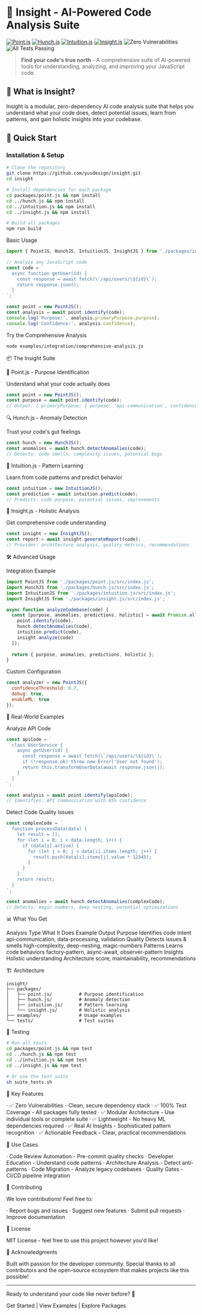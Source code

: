 # 🧠 Insight - AI-Powered Code Analysis Suite

[![Point.js](https://img.shields.io/badge/Point.js-Purpose%20Analysis-blue)](packages/point.js)
[![Hunch.js](https://img.shields.io/badge/Hunch.js-Anomaly%20Detection-orange)](packages/hunch.js)
[![Intuition.js](https://img.shields.io/badge/Intuition.js-Pattern%20Learning-purple)](packages/intuition.js)
[![Insight.js](https://img.shields.io/badge/Insight.js-Holistic%20Analysis-green)](packages/insight.js)
![Zero Vulnerabilities](https://img.shields.io/badge/Vulnerabilities-0-brightgreen)
![All Tests Passing](https://img.shields.io/badge/Tests-100%25%20passing-success)

> **Find your code's true north** - A comprehensive suite of AI-powered tools for understanding, analyzing, and improving your JavaScript code.

## 🎯 What is Insight?

Insight is a modular, zero-dependency AI code analysis suite that helps you understand what your code does, detect potential issues, learn from patterns, and gain holistic insights into your codebase.

## 🚀 Quick Start

### Installation & Setup

```bash
# Clone the repository
git clone https://github.com/yusdesign/insight.git
cd insight

# Install dependencies for each package
cd packages/point.js && npm install
cd ../hunch.js && npm install
cd ../intuition.js && npm install
cd ../insight.js && npm install

# Build all packages
npm run build
```

Basic Usage

```javascript
import { PointJS, HunchJS, IntuitionJS, InsightJS } from './packages/index.js';

// Analyze any JavaScript code
const code = `
  async function getUser(id) {
    const response = await fetch(\`/api/users/\${id}\`);
    return response.json();
  }
`;

const point = new PointJS();
const analysis = await point.identify(code);
console.log('Purpose:', analysis.primaryPurpose.purpose);
console.log('Confidence:', analysis.confidence);
```

Try the Comprehensive Analysis

```bash
node examples/integration/comprehensive-analysis.js
```

📦 The Insight Suite

🎯 Point.js - Purpose Identification

Understand what your code actually does

```javascript
const point = new PointJS();
const purpose = await point.identify(code);
// Output: { primaryPurpose: { purpose: 'api-communication', confidence: 0.85 } }
```

🔍 Hunch.js - Anomaly Detection

Trust your code's gut feelings

```javascript
const hunch = new HunchJS();
const anomalies = await hunch.detectAnomalies(code);
// Detects: code smells, complexity issues, potential bugs
```

🧠 Intuition.js - Pattern Learning

Learn from code patterns and predict behavior

```javascript
const intuition = new IntuitionJS();
const prediction = await intuition.predict(code);
// Predicts: code purpose, potential issues, improvements
```

🌟 Insight.js - Holistic Analysis

Get comprehensive code understanding

```javascript
const insight = new InsightJS();
const report = await insight.generateReport(code);
// Provides: architecture analysis, quality metrics, recommendations
```

🛠️ Advanced Usage

Integration Example

```javascript
import PointJS from './packages/point.js/src/index.js';
import HunchJS from './packages/hunch.js/src/index.js';
import IntuitionJS from './packages/intuition.js/src/index.js';
import InsightJS from './packages/insight.js/src/index.js';

async function analyzeCodebase(code) {
  const [purpose, anomalies, predictions, holistic] = await Promise.all([
    point.identify(code),
    hunch.detectAnomalies(code),
    intuition.predict(code),
    insight.analyze(code)
  ]);
  
  return { purpose, anomalies, predictions, holistic };
}
```

Custom Configuration

```javascript
const analyzer = new PointJS({
  confidenceThreshold: 0.7,
  debug: true,
  enableML: true
});
```

🎨 Real-World Examples

Analyze API Code

```javascript
const apiCode = `
  class UserService {
    async getUser(id) {
      const response = await fetch(\`/api/users/\${id}\`);
      if (!response.ok) throw new Error('User not found');
      return this.transformUserData(await response.json());
    }
  }
`;

const analysis = await point.identify(apiCode);
// Identifies: API communication with 85% confidence
```

Detect Code Quality Issues

```javascript
const complexCode = `
  function processData(data) {
    let result = [];
    for (let i = 0; i < data.length; i++) {
      if (data[i].active) {
        for (let j = 0; j < data[i].items.length; j++) {
          result.push(data[i].items[j].value * 12345);
        }
      }
    }
    return result;
  }
`;

const anomalies = await hunch.detectAnomalies(complexCode);
// Detects: magic numbers, deep nesting, potential optimizations
```

📊 What You Get

Analysis Type What It Does Example Output
Purpose Identifies code intent api-communication, data-processing, validation
Quality Detects issues & smells high-complexity, deep-nesting, magic-numbers
Patterns Learns code behaviors factory-pattern, async-await, observer-pattern
Insights Holistic understanding Architecture score, maintainability, recommendations

🏗️ Architecture

```
insight/
├── packages/
│   ├── point.js/          # Purpose identification
│   ├── hunch.js/          # Anomaly detection
│   ├── intuition.js/      # Pattern learning
│   └── insight.js/        # Holistic analysis
├── examples/              # Usage examples
└── tests/                 # Test suites
```

🧪 Testing

```bash
# Run all tests
cd packages/point.js && npm test
cd ../hunch.js && npm test
cd ../intuition.js && npm test
cd ../insight.js && npm test

# Or use the test suite
sh suite_tests.sh
```

🎯 Key Features

· ✅ Zero Vulnerabilities - Clean, secure dependency stack
· ✅ 100% Test Coverage - All packages fully tested
· ✅ Modular Architecture - Use individual tools or complete suite
· ✅ Lightweight - No heavy ML dependencies required
· ✅ Real AI Insights - Sophisticated pattern recognition
· ✅ Actionable Feedback - Clear, practical recommendations

🚀 Use Cases

· Code Review Automation - Pre-commit quality checks
· Developer Education - Understand code patterns
· Architecture Analysis - Detect anti-patterns
· Code Migration - Analyze legacy codebases
· Quality Gates - CI/CD pipeline integration

🤝 Contributing

We love contributions! Feel free to:

· Report bugs and issues
· Suggest new features
· Submit pull requests
· Improve documentation

📄 License

MIT License - feel free to use this project however you'd like!

🎊 Acknowledgments

Built with passion for the developer community. Special thanks to all contributors and the open-source ecosystem that makes projects like this possible!

---

Ready to understand your code like never before? 🚀

Get Started | View Examples | Explore Packages
